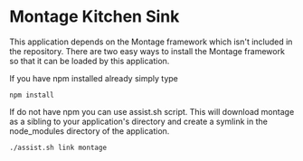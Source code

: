 Montage Kitchen Sink
===============

This application depends on the Montage framework which isn't included in the repository. There are two easy ways to
install the Montage framework so that it can be loaded by this application.

If you have npm installed already simply type
```
npm install
```

If do not have npm you can use assist.sh script. This will download montage as a sibling to your application's directory
and create a symlink in the node_modules directory of the application.
```
./assist.sh link montage
```